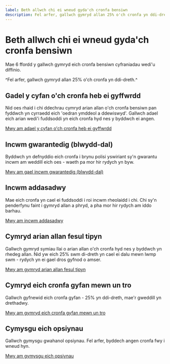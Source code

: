 ```yaml
---
label: Beth allwch chi ei wneud gyda'ch cronfa bensiwn
description: Fel arfer, gallwch gymryd allan 25% o'ch cronfa yn ddi-dreth ac yna dewis o ystod o opsiynau.
---
```

# Beth allwch chi ei wneud gyda'ch cronfa bensiwn

Mae 6 ffordd y gallwch gymryd eich cronfa bensiwn cyfraniadau wedi'u diffinio.

^Fel arfer, gallwch gymryd allan 25% o'ch cronfa yn ddi-dreth.^

<div class="options-overview">
  <div class="options-overview__item">
    <div class="circle circle--s circle--leave-pot-untouched"></div>
    <h2>Gadel y cyfan o'ch cronfa heb ei gyffwrdd</h2>
    <p>Nid oes rhaid i chi ddechrau cymryd arian allan o'ch cronfa bensiwn pan fyddwch yn cyrraedd eich 'oedran ymddeol a ddewiswyd'. Gallwch adael eich arian wedi'i fuddsoddi yn eich cronfa hyd nes y byddwch ei angen.</p>
    <p><a class="t-option" href="/leave-pot-untouched">Mwy am adael y cyfan o'ch cronfa heb ei gyffwrdd</a></p>
  </div>
  <div class="options-overview__item">
    <div class="circle circle--s circle--guaranteed-income"></div>
    <h2>Incwm gwarantedig (blwydd-dal)</h2>
    <p>Byddwch yn defnyddio eich cronfa i brynu polisi yswiriant sy'n gwarantu incwm am weddill eich oes - waeth pa mor hir rydych yn byw.</p>
    <p><a class="t-option" href="/guaranteed-income">Mwy am gael incwm gwarantedig (blwydd-dal)</a></p>
  </div>
  <div class="options-overview__item">
    <div class="circle circle--s circle--adjustable-income"></div>
    <h2>Incwm addasadwy</h2>
    <p>Mae eich cronfa yn cael ei fuddsoddi i roi incwm rheolaidd i chi. Chi sy'n penderfynu faint i gymryd allan a phryd, a pha mor hir rydych am iddo barhau.</p>
    <p><a class="t-option" href="/adjustable-income">Mwy am incwm addasadwy</a></p>
  </div>
  <div class="options-overview__item">
    <div class="circle circle--s circle--take-cash-in-chunks"></div>
    <h2>Cymryd arian allan fesul tipyn</h2>
    <p>Gallwch gymryd symiau llai o arian allan o'ch cronfa hyd nes y byddwch yn rhedeg allan. Nid yw eich 25% swm di-dreth yn cael ei dalu mewn lwmp swm - rydych yn ei gael dros gyfnod o amser.</p>
    <p><a class="t-option" href="/take-cash-in-chunks">Mwy am gymryd arian allan fesul tipyn</a></p>
  </div>
  <div class="options-overview__item">
    <div class="circle circle--s circle--take-whole-pot"></div>
    <h2>Cymryd eich cronfa gyfan mewn un tro</h2>
    <p>Gallwch gyfnewid eich cronfa gyfan - 25% yn ddi-dreth, mae'r gweddill yn drethadwy.</p>
    <p><a class="t-option" href="/take-whole-pot">Mwy am gymryd eich cronfa gyfan mewn un tro</a></p>
  </div>
  <div class="options-overview__item">
    <div class="circle circle--s circle--mix-options"></div>
    <h2>Cymysgu eich opsiynau</h2>
    <p>Gallwch gymysgu gwahanol opsiynau. Fel arfer, byddech angen cronfa fwy i wneud hyn.</p>
    <p><a class="t-option" href="/mix-options">Mwy am gymysgu eich opsiynau</a></p>
  </div>
</div>
